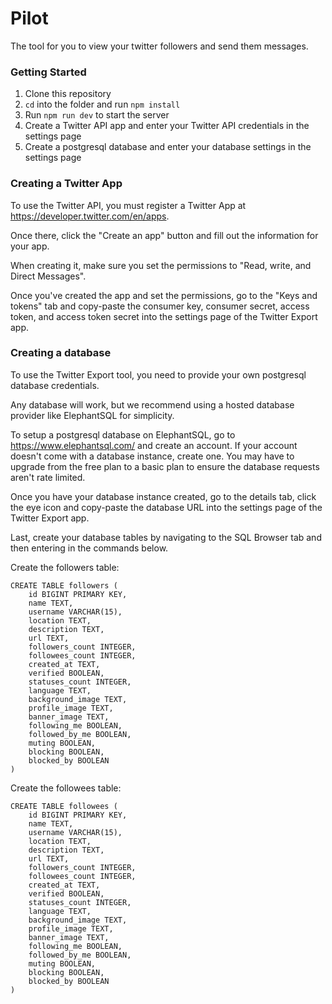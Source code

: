 # Pilot

The tool for you to view your twitter followers and send them messages.

### Getting Started

1. Clone this repository
1. `cd` into the folder and run `npm install`
1. Run `npm run dev` to start the server
1. Create a Twitter API app and enter your Twitter API credentials in the settings page
1. Create a postgresql database and enter your database settings in the settings page

### Creating a Twitter App

To use the Twitter API, you must register a Twitter App at https://developer.twitter.com/en/apps.

Once there, click the "Create an app" button and fill out the information for your app.

When creating it, make sure you set the permissions to "Read, write, and Direct Messages".

Once you've created the app and set the permissions, go to the "Keys and tokens" tab and copy-paste the consumer key, consumer secret, access token, and access token secret into the settings page of the Twitter Export app.

### Creating a database

To use the Twitter Export tool, you need to provide your own postgresql database credentials.

Any database will work, but we recommend using a hosted database provider like ElephantSQL for simplicity.

To setup a postgresql database on ElephantSQL, go to https://www.elephantsql.com/ and create an account. If your account doesn't come with a database instance, create one. You may have to upgrade from the free plan to a basic plan to ensure the database requests aren't rate limited.

Once you have your database instance created, go to the details tab, click the eye icon and copy-paste the database URL into the settings page of the Twitter Export app.

Last, create your database tables by navigating to the SQL Browser tab and then entering in the commands below.

Create the followers table:

```
CREATE TABLE followers (
	id BIGINT PRIMARY KEY,
	name TEXT,
	username VARCHAR(15),
	location TEXT,
	description TEXT,
	url TEXT,
	followers_count INTEGER,
	followees_count INTEGER,
	created_at TEXT,
	verified BOOLEAN,
	statuses_count INTEGER,
	language TEXT,
	background_image TEXT,
	profile_image TEXT,
	banner_image TEXT,
	following_me BOOLEAN,
	followed_by_me BOOLEAN,
	muting BOOLEAN,
	blocking BOOLEAN,
	blocked_by BOOLEAN
)
```

Create the followees table:

```
CREATE TABLE followees (
	id BIGINT PRIMARY KEY,
	name TEXT,
	username VARCHAR(15),
	location TEXT,
	description TEXT,
	url TEXT,
	followers_count INTEGER,
	followees_count INTEGER,
	created_at TEXT,
	verified BOOLEAN,
	statuses_count INTEGER,
	language TEXT,
	background_image TEXT,
	profile_image TEXT,
	banner_image TEXT,
	following_me BOOLEAN,
	followed_by_me BOOLEAN,
	muting BOOLEAN,
	blocking BOOLEAN,
	blocked_by BOOLEAN
)
```